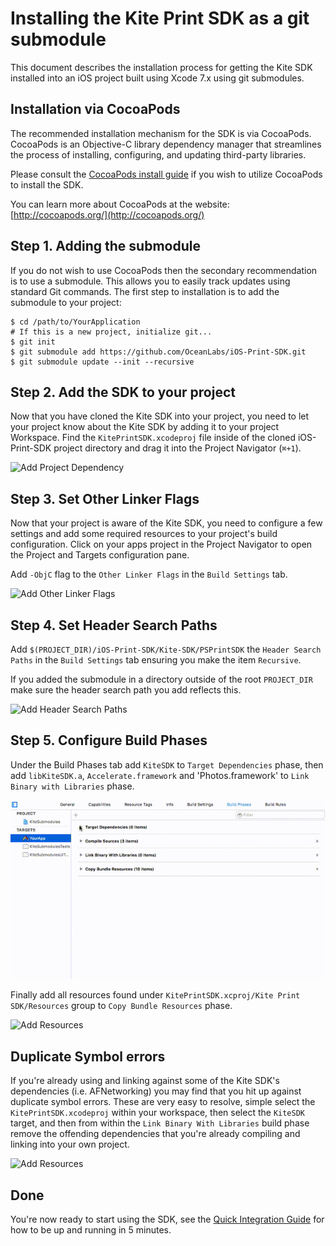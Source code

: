 Installing the Kite Print SDK as a git submodule
==============

This document describes the installation process for getting the Kite SDK installed into an iOS project built using Xcode 7.x using git submodules.

Installation via CocoaPods
--------
The recommended installation mechanism for the SDK is via CocoaPods. CocoaPods is an Objective-C library dependency manager that streamlines the process of installing, configuring, and updating third-party libraries.

Please consult the [CocoaPods install guide](https://github.com/OceanLabs/iOS-Print-SDK#cocoapods) if you wish to utilize CocoaPods to install the SDK.

You can learn more about CocoaPods at the website: [http://cocoapods.org/](http://cocoapods.org/)


Step 1. Adding the submodule
-----------
If you do not wish to use CocoaPods then the secondary recommendation is to use a submodule. This allows you to easily track updates using standard Git commands. The first step to installation is to add the submodule to your project:

```
$ cd /path/to/YourApplication
# If this is a new project, initialize git...
$ git init
$ git submodule add https://github.com/OceanLabs/iOS-Print-SDK.git
$ git submodule update --init --recursive
```

Step 2. Add the SDK to your project
-----------
Now that you have cloned the Kite SDK into your project, you need to let your project know about the Kite SDK by adding it to your project Workspace. Find the `KitePrintSDK.xcodeproj` file inside of the cloned iOS-Print-SDK project directory and drag it into the Project Navigator (`⌘+1`).

![Add Project Dependency](add_dependency.gif)

Step 3. Set Other Linker Flags
-----------

Now that your project is aware of the Kite SDK, you need to configure a few settings and add some required resources to your project's build configuration. Click on your apps project in the Project Navigator to open the Project and Targets configuration pane. 

Add `-ObjC` flag to the `Other Linker Flags` in the `Build Settings` tab.

![Add Other Linker Flags](linker_flags.gif)

Step 4. Set Header Search Paths
-----------

Add `$(PROJECT_DIR)/iOS-Print-SDK/Kite-SDK/PSPrintSDK` the `Header Search Paths` in the `Build Settings` tab ensuring you make the item `Recursive`. 

If you added the submodule in a directory outside of the root `PROJECT_DIR` make sure the header search path you add reflects this.

![Add Header Search Paths](header_search_paths.gif)

Step 5. Configure Build Phases
-----------
Under the Build Phases tab add `KiteSDK` to `Target Dependencies` phase, then add `libKiteSDK.a`, `Accelerate.framework` and 'Photos.framework' to `Link Binary with Libraries` phase.

![Add Header Search Paths](build_phases.gif)

Finally add all resources found under `KitePrintSDK.xcproj/Kite Print SDK/Resources` group to `Copy Bundle Resources` phase.

![Add Resources](assets.gif)

Duplicate Symbol errors
-----------
If you're already using and linking against some of the Kite SDK's dependencies (i.e. AFNetworking) you may find that you hit up against duplicate symbol errors. These are very easy to resolve, simple select the `KitePrintSDK.xcodeproj` within your workspace, then select the `KiteSDK` target, and then from within the `Link Binary With Libraries` build phase remove the offending dependencies that you're already compiling and linking into your own project.

![Add Resources](duplicate_symbols.gif)

Done
-----------

You're now ready to start using the SDK, see the [Quick Integration Guide](https://github.com/OceanLabs/iOS-Print-SDK#quick-integration) for how to be up and running in 5 minutes.
